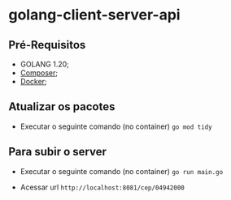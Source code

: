 # golang-client-server-api

## Pré-Requisitos

- GOLANG 1.20;
- [Composer](https://getcomposer.org);
- [Docker](https://www.docker.com);




## Atualizar os pacotes

* Executar o seguinte comando (no container) `go mod tidy`

## Para subir o server

* Executar o seguinte comando (no container) `go run main.go`

* Acessar url `http://localhost:8081/cep/04942000`


